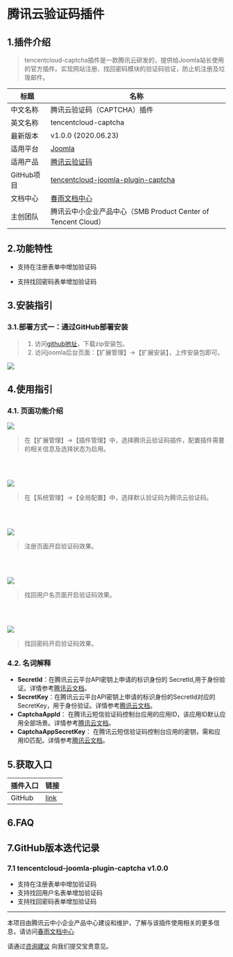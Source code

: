 # 腾讯云验证码插件

## 1.插件介绍

> tencentcloud-captcha插件是一款腾讯云研发的，提供给Joomla站长使用的官方插件。实现网站注册、找回密码模块的验证码验证，防止机注册及垃圾邮件。

| 标题       | 名称                                                         |
| ---------- | ------------------------------------------------------------ |
| 中文名称   | 腾讯云验证码（CAPTCHA）插件                                  |
| 英文名称   | tencentcloud-captcha                                         |
| 最新版本   | v1.0.0 (2020.06.23)                                          |
| 适用平台   | [Joomla](https://joomla.org/)                          |
| 适用产品   | [腾讯云验证码](https://cloud.tencent.com/document/product/1110/36334) |
| GitHub项目 | [tencentcloud-joomla-plugin-captcha](https://github.com/Tencent-Cloud-Plugins/tencentcloud-joomla-plugin-captcha) |
| 文档中心   | [春雨文档中心](https://openapp.qq.com/docs/joomla/captcha.html) |
| 主创团队   | 腾讯云中小企业产品中心（SMB Product Center of Tencent Cloud） |



## 2.功能特性

- 支持在注册表单中增加验证码

- 支持找回密码表单增加验证码



## 3.安装指引

### 3.1.部署方式一：通过GitHub部署安装

> 1. 访问[github地址](https://github.com/Tencent-Cloud-Plugins/tencentcloud-joomla-plugin-captcha)，下载zip安装包。
> 2. 访问joomla后台页面：【扩展管理】->【扩展安装】，上传安装包即可。

![](./images/captcha1.png)




## 4.使用指引

### 4.1. 页面功能介绍

![](./images/captcha2.png)
> 在【扩展管理】->【插件管理】中，选择腾讯云验证码插件，配置插件需要的相关信息及选择状态为启用。  

<br><br>
  
![](./images/captcha3.png)
> 在【系统管理】->【全局配置】中，选择默认验证码为腾讯云验证码。  

<br><br>
  
![](./images/captcha4.png)
> 注册页面开启验证码效果。  
 
<br><br>
 
![](./images/captcha5.png)
> 找回用户名页面开启验证码效果。  
 
<br><br>

![](./images/captcha6.png)
> 找回密码开启验证码效果。  





### 4.2. 名词解释

- **SecretId**：在腾讯云云平台API密钥上申请的标识身份的 SecretId,用于身份验证。详情参考[腾讯云文档](https://cloud.tencent.com/document/product)。
- **SecretKey**：在腾讯云云平台API密钥上申请的标识身份的SecretId对应的SecretKey，用于身份验证。详情参考[腾讯云文档](https://cloud.tencent.com/document/product)。
- **CaptchaAppId**： 在腾讯云短信验证码控制台应用的应用ID，该应用ID默认应用全部场景。详情参考[腾讯云文档](https://cloud.tencent.com/document/product)。
- **CaptchaAppSecretKey**： 在腾讯云短信验证码控制台应用的密钥，需和应用ID匹配。详情参考[腾讯云文档](https://cloud.tencent.com/document/product)。


## 5.获取入口

| 插件入口          | 链接                                                         |
| ----------------- | ------------------------------------------------------------ |
| GitHub            | [link](https://github.com/Tencent-Cloud-Plugins/tencentcloud-joomla-plugin-captcha) |



## 6.FAQ



## 7.GitHub版本迭代记录

### 7.1 tencentcloud-joomla-plugin-captcha v1.0.0

- 支持在注册表单中增加验证码
- 支持找回用户名表单增加验证码
- 支持找回密码表单增加验证码




---

本项目由腾讯云中小企业产品中心建设和维护，了解与该插件使用相关的更多信息，请访问[春雨文档中心](https://openapp.qq.com/docs/DiscuzX/sms.html) 

请通过[咨询建议](https://support.qq.com/products/164613) 向我们提交宝贵意见。